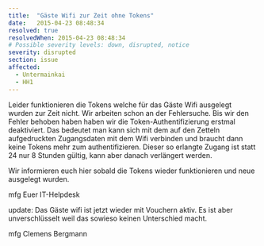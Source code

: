 ```yaml
---
title:  "Gäste Wifi zur Zeit ohne Tokens"
date:   2015-04-23 08:48:34
resolved: true
resolvedWhen: 2015-04-23 08:48:34
# Possible severity levels: down, disrupted, notice
severity: disrupted
section: issue
affected:
  - Untermainkai
  - HH1
---
```


Leider funktionieren die Tokens welche für das Gäste Wifi ausgelegt wurden zur Zeit nicht.
Wir arbeiten schon an der Fehlersuche.
Bis wir den Fehler behoben haben haben wir die Token-Authentifizierung erstmal deaktiviert.
Das bedeutet man kann sich mit dem auf den Zetteln aufgedruckten Zugangsdaten mit dem Wifi verbinden und braucht dann keine Tokens mehr zum authentifizieren. Dieser so erlangte Zugang ist statt 24 nur 8 Stunden gültig, kann aber danach verlängert werden.

Wir informieren euch hier sobald die Tokens wieder funktionieren und neue ausgelegt wurden.

mfg
Euer IT-Helpdesk

update:
Das Gäste wifi ist jetzt wieder mit Vouchern aktiv. Es ist aber unverschlüsselt weil das sowieso keinen Unterschied macht.

mfg
Clemens Bergmann

